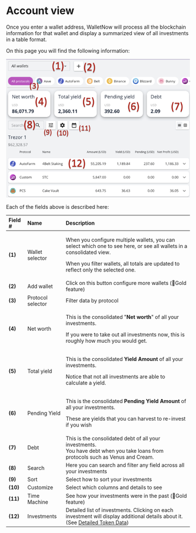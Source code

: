 # Account view

Once you enter a wallet address, WalletNow will process all the blockchain information for that wallet and display a summarized view of all investments in a table format.

On this page you will find the following information:

![](../.gitbook/assets/image%20%2835%29.png)

Each of the fields above is described here:

<table>
  <thead>
    <tr>
      <th style="text-align:left">Field #</th>
      <th style="text-align:left">Name</th>
      <th style="text-align:left">Description</th>
    </tr>
  </thead>
  <tbody>
    <tr>
      <td style="text-align:left"><b>(1)</b> 
      </td>
      <td style="text-align:left">Wallet selector</td>
      <td style="text-align:left">
        <p>When you configure multiple wallets, you can select which one to see here,
          or see all wallets in a consolidated view.</p>
        <p>When you filter wallets, all totals are updated to reflect only the selected
          one.</p>
      </td>
    </tr>
    <tr>
      <td style="text-align:left"><b>(2)</b> 
      </td>
      <td style="text-align:left">Add wallet</td>
      <td style="text-align:left">Click on this button configure more wallets (&#x1F3C5;Gold feature)</td>
    </tr>
    <tr>
      <td style="text-align:left"><b>(3)</b> 
      </td>
      <td style="text-align:left">Protocol selector</td>
      <td style="text-align:left">Filter data by protocol</td>
    </tr>
    <tr>
      <td style="text-align:left"><b>(4)</b> 
      </td>
      <td style="text-align:left">Net worth</td>
      <td style="text-align:left">
        <p>This is the consolidated &quot;<b>Net worth</b>&quot; of all your investments.</p>
        <p>If you were to take out all investments now, this is roughly how much
          you would get.</p>
      </td>
    </tr>
    <tr>
      <td style="text-align:left"><b>(5)</b>
      </td>
      <td style="text-align:left">Total yield</td>
      <td style="text-align:left">
        <p>This is the consolidated <b>Yield Amount</b> of all your investments.</p>
        <p>Notice that not all investments are able to calculate a yield.</p>
      </td>
    </tr>
    <tr>
      <td style="text-align:left"><b>(6)</b> 
      </td>
      <td style="text-align:left">Pending Yield</td>
      <td style="text-align:left">
        <p>This is the consolidated <b>Pending Yield Amount</b> of all your investments.</p>
        <p>These are yields that you can harvest to re-invest if you wish</p>
      </td>
    </tr>
    <tr>
      <td style="text-align:left"><b>(7)</b>
      </td>
      <td style="text-align:left">Debt</td>
      <td style="text-align:left">This is the consolidated debt of all your investments.
        <br />You have debt when you take loans from protocols such as Venus and Cream.</td>
    </tr>
    <tr>
      <td style="text-align:left"><b>(8)</b>
      </td>
      <td style="text-align:left">Search</td>
      <td style="text-align:left">Here you can search and filter any field across all your investments</td>
    </tr>
    <tr>
      <td style="text-align:left"><b>(9)</b>
      </td>
      <td style="text-align:left">Sort</td>
      <td style="text-align:left">Select how to sort your investments</td>
    </tr>
    <tr>
      <td style="text-align:left"><b>(10)</b>
      </td>
      <td style="text-align:left">Customize</td>
      <td style="text-align:left">Select which columns and details to see</td>
    </tr>
    <tr>
      <td style="text-align:left"><b>(11)</b>
      </td>
      <td style="text-align:left">Time Machine</td>
      <td style="text-align:left">See how your investments were in the past (&#x1F3C5;Gold feature)</td>
    </tr>
    <tr>
      <td style="text-align:left"><b>(12)</b>
      </td>
      <td style="text-align:left">Investments</td>
      <td style="text-align:left">Detailed list of investments. Clicking on each investment will display
        additional details about it. (See <a href="detailed-token-data.md">Detailed Token Data</a>)</td>
    </tr>
  </tbody>
</table>

